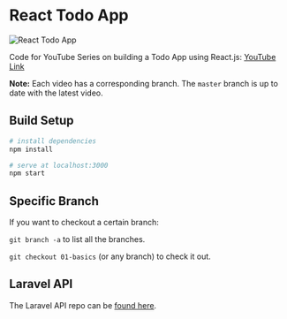 # React Todo App  

![React Todo App](https://user-images.githubusercontent.com/4316355/40896619-028936a4-6784-11e8-8bad-1ef6537a1a12.png)

Code for YouTube Series on building a Todo App using React.js: [YouTube Link](https://www.youtube.com/playlist?list=PLEhEHUEU3x5qz5OYDXamBmYnLvwboYTdH)

**Note:** Each video has a corresponding branch. The `master` branch is up to date with the latest video.

## Build Setup

``` bash
# install dependencies
npm install

# serve at localhost:3000
npm start
```

## Specific Branch

If you want to checkout a certain branch:

`git branch -a` to list all the branches.

`git checkout 01-basics` (or any branch) to check it out.

## Laravel API

The Laravel API repo can be [found here](https://github.com/drehimself/todo-laravel).
